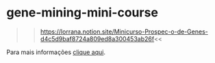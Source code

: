 # gene-mining-mini-course
>>https://lorrana.notion.site/Minicurso-Prospec-o-de-Genes-d4c5d9baf8724a809ed8a300453ab26f<<

Para mais informações [clique aqui](https://lorrana.notion.site/Minicurso-Prospec-o-de-Genes-d4c5d9baf8724a809ed8a300453ab26f?pvs=4).
